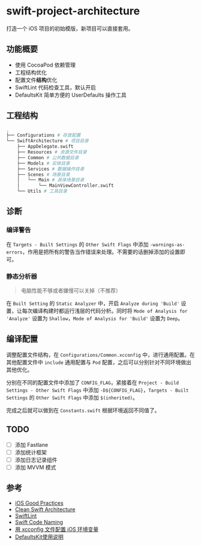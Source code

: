 # swift-project-architecture

打造一个 iOS 项目的初始模版，新项目可以直接套用。

## 功能概要

- 使用 CocoaPod 依赖管理
- 工程结构优化
- 配置文件**结构**优化
- SwiftLint 代码检查工具，默认开启
- DefaultsKit 简单方便的 UserDefaults 操作工具

## 工程结构

```sh
.
├── Configurations # 存放配置
└── SwiftArchitecture # 项目目录
    ├── AppDelegate.swift
    ├── Resources # 资源文件目录
    ├── Common # 公共数据目录
    ├── Models # 实体目录
    ├── Services # 数据操作目录
    ├── Scenes # 场景目录
    │   └── Main # 具体场景目录
    │       └── MainViewController.swift
    └── Utils # 工具目录
```

## 诊断

### 编译警告

在 `Targets - Built Settings` 的 `Other Swift Flags` 中添加 `-warnings-as-errors`，作用是把所有的警告当作错误来处理。不需要的话删掉添加的设置即可。

### 静态分析器

> 电脑性能不够或者嫌慢可以关掉（不推荐）

在 `Built Setting` 的 `Static Analyzer` 中，开启 `Analyze during 'Build'` 设置，让每次编译构建时都运行浅层的代码分析。同时将 `Mode of Analysis for 'Analyze'` 设置为 `Shallow`，`Mode of Analysis for 'Build'` 设置为 `Deep`。

## 编译配置

调整配置文件结构，在 `Configurations/Common.xcconfig` 中，进行通用配置。在其他配置文件中 `include` 通用配置与 `Pod` 配置，之后可以分别针对不同环境做出其他优化。

分别在不同的配置文件中添加了 `CONFIG_FLAG`，紧接着在 `Project - Build Settings - Other Swift Flags` 中添加 `-D${CONFIG_FLAG}`，`Targets - Built Settings` 的 `Other Swift Flags` 中添加 `$(inherited)`。

完成之后就可以做到在 `Constants.swift` 根据环境返回不同值了。

## TODO

- [ ] 添加 Fastlane
- [ ] 添加统计框架
- [ ] 添加日志记录组件
- [ ] 添加 MVVM 模式

## 参考

- [iOS Good Practices](https://github.com/futurice/ios-good-practices)
- [Clean Swift Architecture](https://clean-swift.com/clean-swift-ios-architecture)
- [SwiftLint](https://github.com/realm/SwiftLint)
- [Swift Code Naming](https://swift.org/documentation/api-design-guidelines/)
- [用 xcconfig 文件配置 iOS 环境变量](https://www.jianshu.com/p/9b8bc8351223)
- [DefaultsKit使用说明](https://github.com/nmdias/DefaultsKit/blob/master/README.zh-CN.md)

